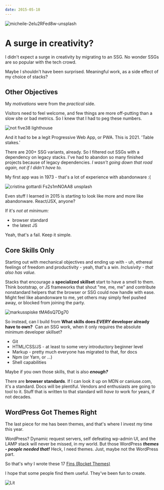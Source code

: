 ```yaml
---
date: 2015-05-18
---
```


<img src="https://storage.googleapis.com/betterology-com.appspot.com/images/landscape/500/bulksplash-micheile-2eIu2RFed8w.jpg" alt="micheile-2eIu2RFed8w-unsplash" />

# A surge in creativity?

I didn't expect a surge in creativity by migrating to an SSG. No wonder SSGs are so popular with the tech crowd.

Maybe I shouldn't have been surprised. Meaningful work, as a side effect of my choice of stacks?

## Other Objectives

My _motivations_ were from the _practical_ side.

Visitors need to feel welcome, and few things are more off-putting than a slow site or bad metrics. So I knew that I had to peg these numbers.

<img class="bordered" src="https://storage.googleapis.com/betterology-com.appspot.com/webappwriter/img/not-five38-lighthouse.gif" alt="not five38 lighthouse" />

And it had to be a legit Progressive Web App, or PWA. This is 2021. 'Table stakes.'

There are 200+ SSG variants, already. So I filtered out SSGs with a dependency on legacy stacks. I've had to abandon so many finished projects because of legacy dependencies. _I wasn't going down that road again, not if I didn't have to._

My first app was in 1973 - that's a lot of experience with abandonware :(

<img src="https://storage.googleapis.com/betterology-com.appspot.com/images/landscape/500/bulksplash-cristina_gottardi-Fs2s1mNOAA8.jpg" alt="cristina gottardi Fs2s1mNOAA8 unsplash" />

Even stuff I learned in 2015 is starting to look like more and more like abandonware. React/JSX, anyone?

If it's _not at minimum:_

- browser standard
- the latest JS

Yeah, that's a fail. Keep it simple.

## Core Skills Only

Starting out with mechanical objectives and ending up with - uh, ethereal feelings of freedom and productivity - yeah, that's a win. _Inclusivity - that also has value._

Stacks that encourage a **specialized skillset** start to have a smell to them. Think bootstrap, or JS frameworks that shout "me, me, me" and contribute nonstandard helpers that the browser or SSG could now handle with ease. Might feel like abandonware to me, yet others may simply feel pushed away, or blocked from joining the party.

<img src="https://storage.googleapis.com/betterology-com.appspot.com/images/landscape/500/bulksplash-markusspiske-tMA6sQ7Dg70.jpg" alt="markusspiske tMA6sQ7Dg70" />

So instead, can I build from **What skills does _EVERY_ developer already have to own?** &nbsp;Can an SSG work, when it only requires the absolute minimum developer skillset?

- Git
- HTML/CSS/JS - at least to some very introductory beginner level
- Markup - pretty much everyone has migrated to that, for docs
- Npm (or Yarn, or ...)
- Shell capabilities

Maybe if you own those skills, that is also _**enough?**_

There are **browser standards**. If I can look it up on MDN or caniuse.com, it's a standard. Docs will be plentiful. Vendors and enthusiasts are going to tool to it. Stuff that is written to that standard will _have to_ work for years, if not decades.

## WordPress Got Themes Right

The last piece for me has been themes, and that's where I invest my time this year.

WordPress? Dynamic request servers, self defeating wp-admin UI, and the LAMP stack will never be missed, in my world. But those WordPress _**themes - people needed that!**_ Heck, I need themes. Just, maybe not the WordPress part.

So that's why I wrote these 17 [Fins (Rocket Themes)](/fins/)

I hope that some people find them useful. They've been fun to create.

<img alt="Lit" src="https://img.shields.io/badge/-Lit-324FFF?style=flat&logo=lit&logoColor=white"/>